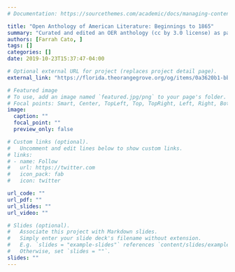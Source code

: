 ```yaml
---
# Documentation: https://sourcethemes.com/academic/docs/managing-content/

title: "Open Anthology of American Literature: Beginnings to 1865"
summary: "Curated and edited an OER anthology (cc by 3.0 license) as part of a Florida Challenge Grant"
authors: [Farrah Cato, ]
tags: []
categories: []
date: 2019-10-23T15:37:47-04:00

# Optional external URL for project (replaces project detail page).
external_link: "https://florida.theorangegrove.org/og/items/0a3620b1-bb1a-48dc-9f24-1b6f6349a41d/1/"

# Featured image
# To use, add an image named `featured.jpg/png` to your page's folder.
# Focal points: Smart, Center, TopLeft, Top, TopRight, Left, Right, BottomLeft, Bottom, BottomRight.
image:
  caption: ""
  focal_point: ""
  preview_only: false

# Custom links (optional).
#   Uncomment and edit lines below to show custom links.
# links:
# - name: Follow
#   url: https://twitter.com
#   icon_pack: fab
#   icon: twitter

url_code: ""
url_pdf: ""
url_slides: ""
url_video: ""

# Slides (optional).
#   Associate this project with Markdown slides.
#   Simply enter your slide deck's filename without extension.
#   E.g. `slides = "example-slides"` references `content/slides/example-slides.md`.
#   Otherwise, set `slides = ""`.
slides: ""
---
```

